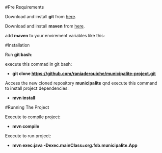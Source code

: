 #Pre Requirements

Download and install **git** from [here](https://git-scm.com).

Download and install **maven** from [here](https://downloads.apache.org/maven/maven-3/3.6.3/source/apache-maven-3.6.3-src.zip).

add **maven** to your envirement variables like this:

#Installation

Run **git bash**:

execute this commad in git bash:

- **git clone https://github.com/raniaderouiche/municipalite-project.git**

Access the new cloned repository **municipalite** qnd execute this command to install project dependencies:
- **mvn install**

#Running The Project

Execute to compile project:
- **mvn compile**

Execute to run project:
- **mvn exec:java -Dexec.mainClass=org.fsb.municipalite.App**
